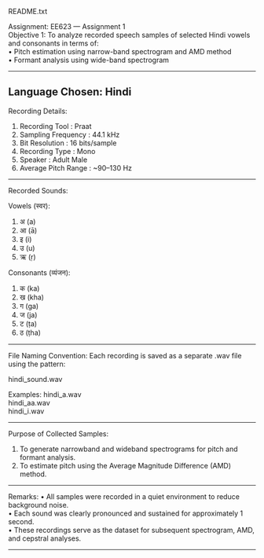 README.txt 

Assignment: EE623 — Assignment 1  
Objective 1: To analyze recorded speech samples of selected Hindi vowels and consonants in terms of:  
• Pitch estimation using narrow-band spectrogram and AMD method  
• Formant analysis using wide-band spectrogram  

------------------------------------------------------------
Language Chosen:
Hindi
------------------------------------------------------------

Recording Details:
1. Recording Tool       : Praat
2. Sampling Frequency   : 44.1 kHz
3. Bit Resolution       : 16 bits/sample
4. Recording Type       : Mono
5. Speaker              : Adult Male
6. Average Pitch Range  : ~90–130 Hz

------------------------------------------------------------
Recorded Sounds:

Vowels (स्वर):
1. अ (a)
2. आ (ā)
3. इ (i)
4. उ (u)
5. ऋ (ṛ)

Consonants (व्यंजन):
1. क (ka) 
2. ख (kha) 
3. ग (ga) 
4. ज (ja)
5. ट (ṭa)
6. ठ (ṭha)

------------------------------------------------------------
File Naming Convention:
Each recording is saved as a separate .wav file using the pattern:

hindi_sound.wav

Examples:
hindi_a.wav  
hindi_aa.wav  
hindi_i.wav  

------------------------------------------------------------
Purpose of Collected Samples:
1. To generate narrowband and wideband spectrograms for pitch and formant analysis.  
2. To estimate pitch using the Average Magnitude Difference (AMD) method.

------------------------------------------------------------
Remarks:
• All samples were recorded in a quiet environment to reduce background noise.  
• Each sound was clearly pronounced and sustained for approximately 1 second.  
• These recordings serve as the dataset for subsequent spectrogram, AMD, and cepstral analyses.

------------------------------------------------------------

